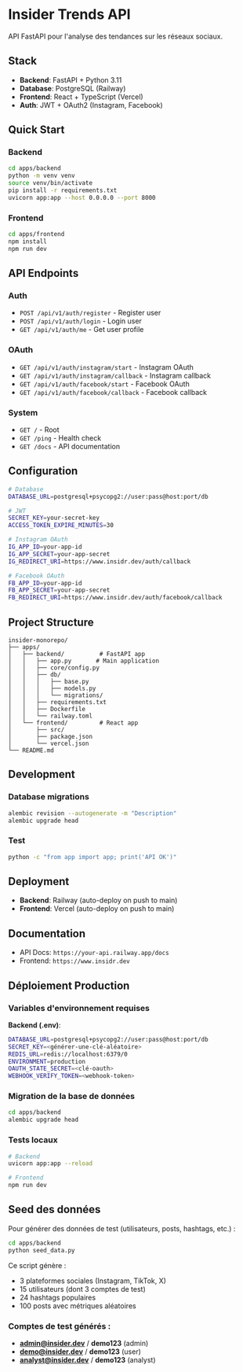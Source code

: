 # Insider Trends API

API FastAPI pour l'analyse des tendances sur les réseaux sociaux.

## Stack

- **Backend**: FastAPI + Python 3.11
- **Database**: PostgreSQL (Railway)
- **Frontend**: React + TypeScript (Vercel)
- **Auth**: JWT + OAuth2 (Instagram, Facebook)

## Quick Start

### Backend
```bash
cd apps/backend
python -m venv venv
source venv/bin/activate
pip install -r requirements.txt
uvicorn app:app --host 0.0.0.0 --port 8000
```

### Frontend
```bash
cd apps/frontend
npm install
npm run dev
```

## API Endpoints

### Auth
- `POST /api/v1/auth/register` - Register user
- `POST /api/v1/auth/login` - Login user
- `GET /api/v1/auth/me` - Get user profile

### OAuth
- `GET /api/v1/auth/instagram/start` - Instagram OAuth
- `GET /api/v1/auth/instagram/callback` - Instagram callback
- `GET /api/v1/auth/facebook/start` - Facebook OAuth
- `GET /api/v1/auth/facebook/callback` - Facebook callback

### System
- `GET /` - Root
- `GET /ping` - Health check
- `GET /docs` - API documentation

## Configuration

```bash
# Database
DATABASE_URL=postgresql+psycopg2://user:pass@host:port/db

# JWT
SECRET_KEY=your-secret-key
ACCESS_TOKEN_EXPIRE_MINUTES=30

# Instagram OAuth
IG_APP_ID=your-app-id
IG_APP_SECRET=your-app-secret
IG_REDIRECT_URI=https://www.insidr.dev/auth/callback

# Facebook OAuth
FB_APP_ID=your-app-id
FB_APP_SECRET=your-app-secret
FB_REDIRECT_URI=https://www.insidr.dev/auth/facebook/callback
```

## Project Structure

```
insider-monorepo/
├── apps/
│   ├── backend/          # FastAPI app
│   │   ├── app.py       # Main application
│   │   ├── core/config.py
│   │   ├── db/
│   │   │   ├── base.py
│   │   │   ├── models.py
│   │   │   └── migrations/
│   │   ├── requirements.txt
│   │   ├── Dockerfile
│   │   └── railway.toml
│   └── frontend/         # React app
│       ├── src/
│       ├── package.json
│       └── vercel.json
└── README.md
```

## Development

### Database migrations
```bash
alembic revision --autogenerate -m "Description"
alembic upgrade head
```

### Test
```bash
python -c "from app import app; print('API OK')"
```

## Deployment

- **Backend**: Railway (auto-deploy on push to main)
- **Frontend**: Vercel (auto-deploy on push to main)

## Documentation

- API Docs: `https://your-api.railway.app/docs`
- Frontend: `https://www.insidr.dev`

## Déploiement Production

### Variables d'environnement requises

**Backend (.env)**:
```bash
DATABASE_URL=postgresql+psycopg2://user:pass@host:port/db
SECRET_KEY=<générer-une-clé-aléatoire>
REDIS_URL=redis://localhost:6379/0
ENVIRONMENT=production
OAUTH_STATE_SECRET=<clé-oauth>
WEBHOOK_VERIFY_TOKEN=<webhook-token>
```

### Migration de la base de données

```bash
cd apps/backend
alembic upgrade head
```

### Tests locaux

```bash
# Backend
uvicorn app:app --reload

# Frontend
npm run dev
```

## Seed des données

Pour générer des données de test (utilisateurs, posts, hashtags, etc.) :

```bash
cd apps/backend
python seed_data.py
```

Ce script génère :
- 3 plateformes sociales (Instagram, TikTok, X)
- 15 utilisateurs (dont 3 comptes de test)
- 24 hashtags populaires
- 100 posts avec métriques aléatoires

### Comptes de test générés :
- **admin@insider.dev** / **demo123** (admin)
- **demo@insider.dev** / **demo123** (user)
- **analyst@insider.dev** / **demo123** (analyst)